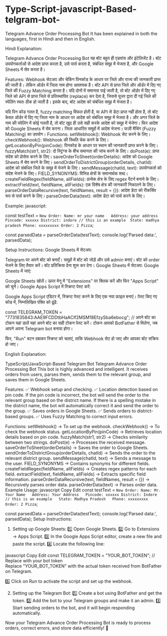 # Type-Script-javascript-Based-telgram-bot-
Telegram Advance Order Processing Bot
It has been explained in both the languages, first in Hindi and then in English.

Hindi Explanation:

Telegram Advance Order Processing Bot
यह बॉट बहुत ही एडवांस और इंटेलिजेंट है। बॉट उपयोगकर्ताओं से आदेश प्राप्त करता है, उसे पार्स करता है, संबंधित समूह में भेजता है, और Google Sheets में सेव करता है।

Features:
Webhook सेटअप और चेकिंग
पिनकोड के आधार पर जिले और राज्य की जानकारी प्राप्त की जाती है। लेकिन ऑर्डर में जिला नाम होना आवश्यक है। बॉट API से प्राप्त जिले और ऑर्डर में दिए गए जिले की Fuzzy Matching करता है। यदि दोनों में समानता पाई जाती है, तो बॉट ऑर्डर में दिए गए जिले को API से प्राप्त जिले से प्रतिस्थापित (replace) कर देता है, जिससे यूजर द्वारा दी गई जिले की स्पेलिंग स्वतः ठीक हो जाती है। इसके बाद, बॉट आदेश को संबंधित समूह में भेजता है।

यदि पिन कोड गलत है, fuzzy matching विफल होती है, या API से डेटा प्राप्त नहीं होता है, तो बॉट केवल ऑर्डर में दिए गए जिला नाम के आधार पर आदेश को संबंधित समूह में भेजता है। और अगर जिले के नाम की स्पेलिंग में कोई गलती है, तो बॉट खुद ही उसे सही करके आदेश को समूह में भेजेगा।
फिर आदेश को Google Sheets में सेव करना।
जिला आधारित समूहों में आदेश भेजना।
फज़ी मैचिंग (Fuzzy Matching) का उपयोग।
Functions:
setWebhook(): Webhook सेट करने के लिए।
checkWebhook(): Webhook की स्थिति चेक करने के लिए।
getLocationByPin(pinCode): पिनकोड के आधार पर स्थान की जानकारी प्राप्त करने के लिए।
fuzzyMatch(str1, str2): दो स्ट्रिंग्स के बीच समानता की जांच करने के लिए।
doPost(e): प्राप्त संदेश को प्रोसेस करने के लिए।
saveOrderToSheet(orderDetails): आदेश को Google Sheets में सेव करने के लिए।
sendOrderToDistrictGroup(orderDetails, chatId): आदेश को संबंधित जिले के समूह में भेजने के लिए।
sendMessage(chatId, text): उपयोगकर्ता को संदेश भेजने के लिए।
FIELD_SYNONYMS: विभिन्न क्षेत्रों के समानार्थक शब्द।
createFieldRegex(fieldName, allFields): प्रत्येक क्षेत्र के लिए regex पैटर्न बनाने के लिए।
extractField(text, fieldName, allFields): एक विशेष क्षेत्र की जानकारी निकालने के लिए।
parseOrderDataRecursive(text, fieldNames, result = {}): आदेश डेटा को रीकर्सिव रूप से पार्स करने के लिए।
parseOrderData(text): आदेश डेटा को पार्स करने के लिए।


Example:
javascript:

const testText = `
New Order:
Name: mr your name  
Address: your address  
Pincode: xxxxxx
District: indore // this is an example 
State: madhya pradesh
Phone: xxxxxxxxx
Order: 2 Pizza
`;

const parsedData = parseOrderData(testText);
console.log('Parsed data:', parsedData);


Setup Instructions:
Google Sheets में सेटअप:

Telegram पर अपने बॉट को बनाएँ।
समूहों में बॉट को जोड़ें और उसे admin बनाएं।
बॉट को order भेजने के लिए तैयार करें। बॉट प्रतिक्रिया देना शुरू कर देगा।
Google Sheets में सेटअप:
Google Sheets में जाएं:

Google Sheets खोलें।
ऊपर मेनू में "Extensions" पर क्लिक करें और फिर "Apps Script" को चुनें।
Google Apps Script में स्क्रिप्ट पेस्ट करें:

Google Apps Script एडिटर में, स्क्रिप्ट पेस्ट करने के लिए एक नया फ़ाइल बनाएं।
पेस्ट किए गए कोड में, निम्नलिखित पंक्ति को ढूंढें:

const TELEGRAM_TOKEN = "7731835843:AAE9FCDDtbHaAClf2MSM18EfzySba6ebocg"; // अपने बॉट का टोकन यहां डालें
यहां अपने बॉट का सही टोकन पेस्ट करें। टोकन आपको BotFather से मिलेगा, जब आपने अपना Telegram bot बनाया होगा।

फिर, "Run" बटन दबाकर स्क्रिप्ट को चलाएं, ताकि Webhook सेट हो जाए और आपका बॉट सक्रिय हो जाए।

English Explanation:

TypeScript/JavaScript-Based Telegram Bot
Telegram Advance Order Processing Bot
This bot is highly advanced and intelligent. It receives orders from users, parses them, sends them to the relevant group, and saves them in Google Sheets.

Features:
✅ Webhook setup and checking.
✅ Location detection based on pin code. If the pin code is incorrect, the bot will send the order to the relevant group based on the district name. If there is a spelling mistake in the district name, the bot will automatically correct it and send the order to the group.
✅ Saves orders in Google Sheets.
✅ Sends orders to district-based groups.
✅ Uses Fuzzy Matching to correct input errors.

Functions:
setWebhook() → To set up the webhook.
checkWebhook() → To check the webhook status.
getLocationByPin(pinCode) → Retrieves location details based on pin code.
fuzzyMatch(str1, str2) → Checks similarity between two strings.
doPost(e) → Processes the received message.
saveOrderToSheet(orderDetails) → Saves the order to Google Sheets.
sendOrderToDistrictGroup(orderDetails, chatId) → Sends the order to the relevant district group.
sendMessage(chatId, text) → Sends a message to the user.
FIELD_SYNONYMS → Contains synonyms for different fields.
createFieldRegex(fieldName, allFields) → Creates regex patterns for each field.
extractField(text, fieldName, allFields) → Extracts specific field information.
parseOrderDataRecursive(text, fieldNames, result = {}) → Recursively parses order data.
parseOrderData(text) → Parses order data.
Example Usage:
javascript
Copy
Edit
const testText = `
New Order:
Name: Mr. Your Name  
Address: Your Address  
Pincode: xxxxxx
District: Indore // this is an example  
State: Madhya Pradesh  
Phone: xxxxxxxxx  
Order: 2 Pizza
`;

const parsedData = parseOrderData(testText);
console.log('Parsed data:', parsedData);
Setup Instructions:
1. Setting up Google Sheets:
1️⃣ Open Google Sheets.
2️⃣ Go to Extensions → Apps Script.
3️⃣ In the Google Apps Script editor, create a new file and paste the script.
4️⃣ Locate the following line:

javascript
Copy
Edit
const TELEGRAM_TOKEN = "YOUR_BOT_TOKEN"; // Replace with your bot token  
Replace "YOUR_BOT_TOKEN" with the actual token received from BotFather on Telegram.

5️⃣ Click on Run to activate the script and set up the webhook.

2. Setting up the Telegram Bot:
1️⃣ Create a bot using BotFather and get the token.
2️⃣ Add the bot to your Telegram groups and make it an admin.
3️⃣ Start sending orders to the bot, and it will begin responding automatically.

Now your Telegram Advance Order Processing Bot is ready to process orders, correct errors, and store data efficiently! 🚀


